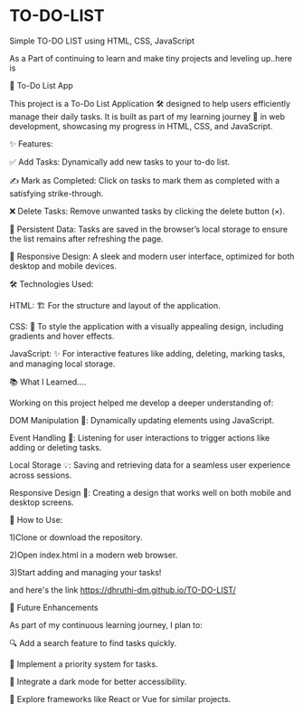 # TO-DO-LIST

Simple TO-DO LIST using HTML, CSS, JavaScript

As a Part of continuing to learn and make tiny projects and leveling up..here is 

📝 To-Do List App

This project is a To-Do List Application 🛠️ designed to help users efficiently manage their daily tasks. It is built as part of my learning journey 🌱 in web development, showcasing my progress in HTML, CSS, and JavaScript.

✨ Features:

✅ Add Tasks: Dynamically add new tasks to your to-do list.

✍️ Mark as Completed: Click on tasks to mark them as completed with a satisfying strike-through.

❌ Delete Tasks: Remove unwanted tasks by clicking the delete button (×).

💾 Persistent Data: Tasks are saved in the browser’s local storage to ensure the list remains after refreshing the page.

📱 Responsive Design: A sleek and modern user interface, optimized for both desktop and mobile devices.

🛠️ Technologies Used:

HTML: 🏗️ For the structure and layout of the application.

CSS: 🎨 To style the application with a visually appealing design, including gradients and hover effects.

JavaScript: ✨ For interactive features like adding, deleting, marking tasks, and managing local storage.

📚 What I Learned....

Working on this project helped me develop a deeper understanding of:

DOM Manipulation 🧩: Dynamically updating elements using JavaScript.

Event Handling 🎯: Listening for user interactions to trigger actions like adding or deleting tasks.

Local Storage 💡: Saving and retrieving data for a seamless user experience across sessions.

Responsive Design 📱: Creating a design that works well on both mobile and desktop screens.

🚀 How to Use:

1)Clone or download the repository.

2)Open index.html in a modern web browser.

3)Start adding and managing your tasks!

and here's the link https://dhruthi-dm.github.io/TO-DO-LIST/

🌟 Future Enhancements

As part of my continuous learning journey, I plan to:

🔍 Add a search feature to find tasks quickly.

🔼 Implement a priority system for tasks.

🌙 Integrate a dark mode for better accessibility.

🔧 Explore frameworks like React or Vue for similar projects.
